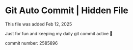 # Git Auto Commit | Hidden File

This file was added Feb 12, 2025

Just for fun and keeping my daily git commit active 🤪

commit number: 2585896
